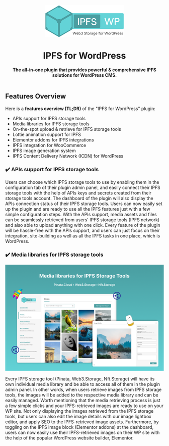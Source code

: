 <div align="center">
    <img src="readme-image/ipfs-wordpress-logo.png" width=250>
    <h1>IPFS for WordPress</h1>
    <strong>The all-in-one plugin that provides powerful & comprehensive IPFS solutions for WordPress CMS.</strong>
</div>

<br>


## Features Overview

Here is a **features overview (TL;DR)**  of the "IPFS for WordPress" plugin:

* APIs support for IPFS storage tools
* Media libraries for IPFS storage tools
* On-the-spot upload & retrieve for IPFS storage tools
* Lottie animation support for IPFS
* Elementor addons for IPFS integrations
* IPFS integration for WooCommerce
* IPFS image generation system
* IPFS Content Delivery Network (ICDN) for WordPress 

### ✔️ APIs support for IPFS storage tools


Users can choose which IPFS storage tools to use by enabling them in the configuration tab of their plugin admin panel, and easily connect their IPFS storage tools with the help of APIs keys and secrets created from their storage tools account. The dashboard of the plugin will also display the APIs connection status of their IPFS storage tools. Users can now easily set up the plugin and are ready to use all the IPFS features just with a few simple configuration steps. With the APIs support, media assets and files can be seamlessly retrieved from users' IPFS storage tools (IPFS network) and also able to upload anything with one click. Every feature of the plugin will be hassle-free with the APIs support, and users can just focus on their integration, site-building as well as all the IPFS tasks in one place, which is WordPress.

### ✔️ Media libraries for IPFS storage tools

![media libraries](readme-image/medialibrary.png)

Every IPFS storage tool (Pinata, Web3.Storage, Nft.Storage) will have its own individual media library and be able to access all of them in the plugin admin panel. In other words, when users retrieve images from IPFS storage tools, the images will be added to the respective media library and can be easily managed. Worth mentioning that the media retrieving process is just a few simple clicks and your IPFS-retrieved images are ready to use on your WP site. Not only displaying the images retrieved from the IPFS storage tools, but users can also edit the image details with our image lightbox editor, and apply SEO to the IPFS-retrieved image assets. Furthermore, by toggling on the IPFS image block (Elementor addons) at the dashboard, users can now easily use their IPFS-retrieved images on their WP site with the help of the popular WordPress website builder, Elementor.


